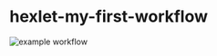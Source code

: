 # hexlet-my-first-workflow
![example workflow](https://github.com/github/docs/actions/workflows/hello-word.yml/badge.svg)